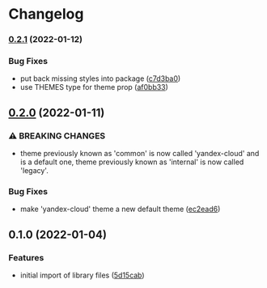 # Changelog

### [0.2.1](https://www.github.com/yandex-cloud/react-data-table/compare/v0.2.0...v0.2.1) (2022-01-12)


### Bug Fixes

* put back missing styles into package ([c7d3ba0](https://www.github.com/yandex-cloud/react-data-table/commit/c7d3ba0c9b08af7c517249bcca5abef4f1b9fff8))
* use THEMES type for theme prop ([af0bb33](https://www.github.com/yandex-cloud/react-data-table/commit/af0bb3319a483bd19bab8d503d01611871e8ef31))

## [0.2.0](https://www.github.com/yandex-cloud/react-data-table/compare/v0.1.0...v0.2.0) (2022-01-11)


### ⚠ BREAKING CHANGES

* theme previously known as 'common' is now called 'yandex-cloud' and is a default one, theme previously known as 'internal' is now called 'legacy'.

### Bug Fixes

* make 'yandex-cloud' theme a new default theme ([ec2ead6](https://www.github.com/yandex-cloud/react-data-table/commit/ec2ead60cb3244a493db12bc5cd8d844e084e4d4))

## 0.1.0 (2022-01-04)


### Features

* initial import of library files ([5d15cab](https://www.github.com/yandex-cloud/react-data-table/commit/5d15cabc78c44eb8e502fe3e74328b456a981710))
